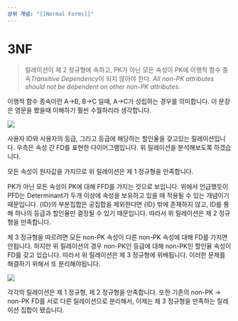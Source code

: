 ```yaml
---
상위 개념: "[[Normal Forms]]"
---
```

# 3NF

> 릴레이션이 제 2 정규형에 속하고, PK가 아닌 모든 속성이 PK에 이행적 함수 종속*Transitive Dependency*이 되지 않아야 한다. *All non-PK attributes should not be dependent on other non-PK attributes.*

이행적 함수 종속이란 A→B, B→C 일때, A→C가 성립하는 경우를 의미합니다. 이 문장은 영문을 봤을때 이해하기 훨씬 수월하리라 생각합니다.

![](https://i.imgur.com/kqg4V82.png)

사용자 ID와 사용자의 등급, 그리고 등급에 해당하는 할인율을 갖고있는 릴레이션입니다. 우측은 속성 간 FD를 표현한 다이어그램입니다. 위 릴레이션을 분석해보도록 하겠습니다.

모든 속성이 원자값을 가지므로 위 릴레이션은 제 1 정규형을 만족합니다.

PK가 아닌 모든 속성이 PK에 대해 FFD를 가지는 것으로 보입니다. 위에서 언급했듯이 PFD는 Determinant가 두개 이상에 속성을 보유하고 있을 때 적용될 수 있는 개념이기 때문입니다. {ID}의 부분집합은 공집합을 제외한다면 {ID} 밖에 존재하지 않고, ID를 통해 하나의 등급과 할인율만 결정될 수 있기 때문입니다. 따라서 위 릴레이션은 제 2 정규형을 만족합니다.

제 3 정규형을 따르려면 모든 non-PK 속성이 다른 non-PK 속성에 대해 FD를 가지면 안됩니다. 하지만 위 릴레이션의 경우 non-PK인 등급에 대해 non-PK인 할인율 속성이 FD를 갖고 있습니다. 따라서 위 릴레이션은 제 3 정규형에 위배됩니다. 이러한 문제를 해결하기 위해서 또 분리해야됩니다.

![](https://i.imgur.com/jiV44vm.png)

각각의 릴레이션은 제 1 정규형, 제 2 정규형을 만족합니다. 또한 기존의 non-PK → non-PK FD를 서로 다른 릴레이션으로 분리해서, 이제는 제 3 정규형을 만족하는 릴레이션 집합이 됐습니다.


